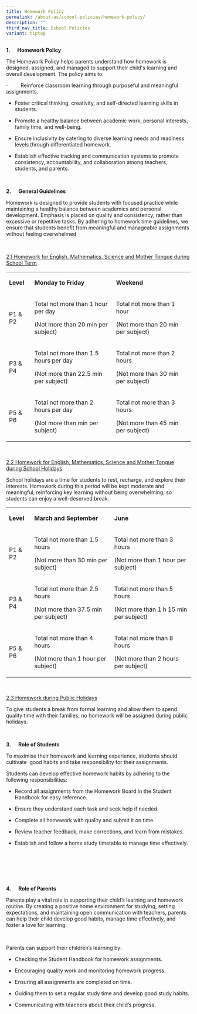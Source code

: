 ```yaml
---
title: Homework Policy
permalink: /about-us/school-policies/homework-policy/
description: ""
third_nav_title: School Policies
variant: tiptap
---
```

<p><strong>1.&nbsp;&nbsp;&nbsp;&nbsp;&nbsp; Homework Policy&nbsp;</strong>
</p>
<p>The Homework Policy helps parents understand how homework is designed,
assigned, and managed to support their child's learning and overall development.
The policy aims to:</p>
<p>·&nbsp;&nbsp;&nbsp;&nbsp;&nbsp;&nbsp;&nbsp;&nbsp; Reinforce classroom
learning through purposeful and meaningful assignments.</p>
<ul data-tight="true" class="tight">
<li>
<p>Foster critical thinking, creativity, and self-directed learning skills
in students.</p>
</li>
<li>
<p>Promote a healthy balance between academic work, personal interests, family
time, and well-being.</p>
</li>
<li>
<p>Ensure inclusivity by catering to diverse learning needs and readiness
levels through differentiated homework.</p>
</li>
<li>
<p>Establish effective tracking and communication systems to promote consistency,
accountability, and collaboration among teachers, students, and parents.</p>
</li>
</ul>
<p>&nbsp;</p>
<p><strong>2.&nbsp;&nbsp;&nbsp;&nbsp;&nbsp; General Guidelines</strong>
</p>
<p>Homework is designed to provide students with focused practice while maintaining
a healthy balance between academics and personal development. Emphasis
is placed on quality and consistency, rather than excessive or repetitive
tasks. By adhering to homework time guidelines, we ensure that students
benefit from meaningful and manageable assignments without feeling overwhelmed</p>
<p>&nbsp;</p>
<p><u>2.1 Homework for English, Mathematics, Science and Mother Tongue during School Term</u>
</p>
<table style="minWidth: 75px">
<colgroup>
<col>
<col>
<col>
</colgroup>
<tbody>
<tr>
<td rowspan="1" colspan="1">
<p><strong>Level</strong>
</p>
</td>
<td rowspan="1" colspan="1">
<p><strong>Monday to Friday</strong>
</p>
</td>
<td rowspan="1" colspan="1">
<p><strong>Weekend</strong>
</p>
</td>
</tr>
<tr>
<td rowspan="1" colspan="1">
<p>P1 &amp; P2</p>
</td>
<td rowspan="1" colspan="1">
<p>Total not more than 1 hour per day&nbsp;</p>
<p>(Not more than 20 min per subject)</p>
</td>
<td rowspan="1" colspan="1">
<p>Total not more than 1 hour</p>
<p>(Not more than 20 min per subject)</p>
</td>
</tr>
<tr>
<td rowspan="1" colspan="1">
<p>P3 &amp; P4</p>
</td>
<td rowspan="1" colspan="1">
<p>Total not more than 1.5 hours per day&nbsp;</p>
<p>(Not more than 22.5 min per subject)</p>
</td>
<td rowspan="1" colspan="1">
<p>Total not more than 2 hours</p>
<p>(Not more than 30 min per subject)</p>
</td>
</tr>
<tr>
<td rowspan="1" colspan="1">
<p>P5 &amp; P6</p>
</td>
<td rowspan="1" colspan="1">
<p>Total not more than 2 hours per day&nbsp;</p>
<p>(Not more than min per subject)</p>
</td>
<td rowspan="1" colspan="1">
<p>Total not more than 3 hours</p>
<p>(Not more than 45 min per subject)</p>
</td>
</tr>
</tbody>
</table>
<p>&nbsp;</p>
<p><u>2.2 Homework for English, Mathematics, Science and Mother Tongue during School Holidays</u>
</p>
<p>School holidays are a time for students to rest, recharge, and explore
their interests. Homework during this period will be kept moderate and
meaningful, reinforcing key learning without being overwhelming, so students
can enjoy a well-deserved break.</p>
<table style="minWidth: 75px">
<colgroup>
<col>
<col>
<col>
</colgroup>
<tbody>
<tr>
<td rowspan="1" colspan="1">
<p><strong>Level</strong>
</p>
</td>
<td rowspan="1" colspan="1">
<p><strong>March and September</strong>
</p>
</td>
<td rowspan="1" colspan="1">
<p><strong>June</strong>
</p>
</td>
</tr>
<tr>
<td rowspan="1" colspan="1">
<p>P1 &amp; P2</p>
</td>
<td rowspan="1" colspan="1">
<p>Total not more than 1.5 hours</p>
<p>(Not more than 30 min per subject)</p>
</td>
<td rowspan="1" colspan="1">
<p>Total not more than 3 hours&nbsp;</p>
<p>(Not more than 1 hour per subject)</p>
</td>
</tr>
<tr>
<td rowspan="1" colspan="1">
<p>P3 &amp; P4</p>
</td>
<td rowspan="1" colspan="1">
<p>Total not more than 2.5 hours</p>
<p>(Not more than 37.5 min per subject)</p>
</td>
<td rowspan="1" colspan="1">
<p>Total not more than 5 hours</p>
<p>(Not more than 1 h 15 min per subject)</p>
</td>
</tr>
<tr>
<td rowspan="1" colspan="1">
<p>P5 &amp; P6</p>
</td>
<td rowspan="1" colspan="1">
<p>Total not more than 4 hours</p>
<p>(Not more than 1 hour per subject)</p>
</td>
<td rowspan="1" colspan="1">
<p>Total not more than 8 hours</p>
<p>(Not more than 2 hours per subject)</p>
</td>
</tr>
</tbody>
</table>
<p>&nbsp;</p>
<p><u>2.3 Homework during Public Holidays</u>
</p>
<p>To give students a break from formal learning and allow them to spend
quality time with their families, no homework will be assigned during public
holidays.</p>
<p>&nbsp;</p>
<p><strong>3.&nbsp;&nbsp;&nbsp;&nbsp;&nbsp; Role of Students</strong>
</p>
<p>To maximise their homework and learning experience, students should cultivate
&nbsp;good habits and take responsibility for their assignments.</p>
<p>Students can develop effective homework habits by adhering to the following
responsibilities:</p>
<ul data-tight="true" class="tight">
<li>
<p>Record all assignments from the Homework Board in the Student Handbook
for easy reference.</p>
</li>
<li>
<p>Ensure they understand each task and seek help if needed.</p>
</li>
<li>
<p>Complete all homework with quality and submit it on time.</p>
</li>
<li>
<p>Review teacher feedback, make corrections, and learn from mistakes.</p>
</li>
<li>
<p>Establish and follow a home study timetable to manage time effectively.</p>
</li>
</ul>
<p>&nbsp;</p>
<p>&nbsp;</p>
<p>&nbsp;</p>
<p><strong>4.&nbsp;&nbsp;&nbsp;&nbsp;&nbsp; Role of Parents</strong>
</p>
<p>Parents play a vital role in supporting their child’s learning and homework
routine. By creating a positive home environment for studying, setting
expectations, and maintaining open communication with teachers, parents
can help their child develop good habits, manage time effectively, and
foster a love for learning.</p>
<p>&nbsp;</p>
<p>Parents can support their children’s learning by:</p>
<ul data-tight="true" class="tight">
<li>
<p>Checking the Student Handbook for homework assignments.</p>
</li>
<li>
<p>Encouraging quality work and monitoring homework progress.</p>
</li>
<li>
<p>Ensuring all assignments are completed on time.</p>
</li>
<li>
<p>Guiding them to set a regular study time and develop good study habits.</p>
</li>
<li>
<p>Communicating with teachers about their child’s progress.</p>
</li>
</ul>
<p>&nbsp;</p>
<p>&nbsp;</p>